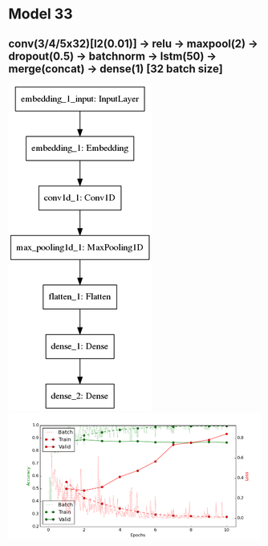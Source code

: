 # Model 33
## conv(3/4/5x32)[l2(0.01)] -> relu -> maxpool(2) -> dropout(0.5) -> batchnorm -> lstm(50) -> merge(concat) -> dense(1)  [32 batch size]
![diagram](https://github.com/ayenter/imdb_mud/blob/master/model_33/m33_diagram.png)
![graph](https://github.com/ayenter/imdb_mud/blob/master/model_33/m33_r1_e10_graph.png)